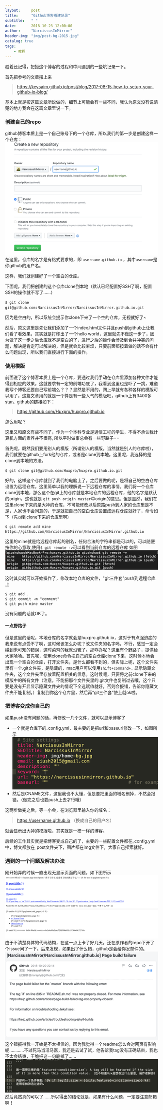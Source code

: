```yaml
---
layout:     post
title:      "Github博客搭建记录"
subtitle:   " "
date:       2018-10-23 12:00:00
author:     "NarcissusInMirror"
header-img: "img/post-bg-2015.jpg"
catalog: true
tags:
    - 教程
---
```


趁着还记得，把搭这个博客的过程和中间遇到的一些坑记录一下。

首先把参考的文章摆上来
> https://keysaim.github.io/post/blog/2017-08-15-how-to-setup-your-github-io-blog/


基本上就是按这篇文章所说做的，细节上可能会有一些不同，我认为原文没有说清楚的地方我会在这篇文章里说一下。

### 创建自己的repo
github博客本质上是一个自己账号下的一个仓库，所以我们的第一步是创建这样一个仓库：
![](/img/in-post/post-181023-1.png)
在这里，仓库的名字是有格式要求的，即 `username.github.io` ，其中`username`是你github的用户名。

这样，我们就创建好了一个空白的仓库。

下面呢，我们把创建的这个仓库clone到本地（默认已经配置好SSH了啊，配置SSH的操作就不写了……）

`$ git clone git@github.com:NarcissusInMirror/NarcissusInMirror.github.io.git`

因为是空白的，所以系统会提示你clone下来了一个空的仓库，无视就好了~

然后，原文这里是先让我们添加了一个index.html文件并且push到github上让我们看了看效果，其实就是打印出了一个hello world，这里就先不做这一步了，因为做了这一步之后仓库就不是空白的了，进行之后的操作会涉及到合并冲突的问题，解决是肯定可以解决的，但是就会比较麻烦，只要前面都按着做的话不会有什么问题出现，所以我们直接进行下面的操作。

### 使用模版

前面说了这个博客本质上是一个仓库，要通过我们手动在仓库里添加各种文件才能得到相应的效果，这就要求有一定的前端功底了，我看到这里也是吓了一跳，难道我写个博客还要自己写前端么？？？显然是不用的，网上早就有各种各样的模版可以用了，这篇文章用的就是一个算是有一些人气的模版吧，github上有3400多star。github的链接如下：

> https://github.com/Huxpro/huxpro.github.io

怎么用呢？

这里又和原文有些不同了，作为一个本科专业是通信工程的学生，不得不承认我计算机方面的素养并不很高, 所以平时做事总会有一些野路子==

首先呢，既然我们要用别人的模版（所谓别人的模版，当然就是别人的仓库啦），我们就要在github上fork他的仓库，或者是clone到本地。这里呢，我选择的是clone到本地的方法。

`$ git clone git@github.com:Huxpro/huxpro.github.io.git`

好的，这样这个仓库就到了我们的电脑上了。之后要做的呢，是将自己的空白仓库设置为远程仓库，这里简单以我的理解说一下远程仓库的事情。我们将一个仓库clone到本地，那么这个在git上的仓库就是本地仓库的远程仓库，他的名字是默认的origin，这也就是 `git push origin master`中origin的意思。但是显然，我们在这里clone下来的是大神的仓库，不可能修改以后原路push到人家的仓库里是不是，人家也不会同意的，于是就把自己的空白仓库设置成远程仓库就好了，命令如下（先`cd`到clone下来的仓库里啊）
```
$ git remote add mine https://github.com/NarcissusInMirror/NarcissusInMirror.github.io
```


这里的mine就是给远程仓库起的别名，任何合法的字符串都是可以的，可以随便按你的心意取,使用`$ git remote -v`可以看到当前仓库的远程仓库 如图
![](/img/in-post/post-181023-3.png)

这时其实就可以开始操作了，修改本地仓库的文件，"git三件套"push到远程仓库上
```
$ git add . 
$ git commit -m "comment" 
$ git push mine master
```
没有问题的话就OK了。

#### 一点野路子
但是这里的话呢，本地仓库的名字就会是huxpro.github.io，这对于有点强迫症的我来说有点受不了啊，这时候该怎么办呢？改文件夹的名字吗，不行，感觉一定会碰到未可知的错误，这时菜鸡的我就没辙了。那咋办呢？这里有个野路子，提供给大家哈哈。首先呢，使用clone命令把自己的空白仓库clone下来，这时候本地会出现一个空白的仓库，打开文件夹，是什么都看不到的，但实际上呢，这个文件夹里有一个.git文件夹，是隐藏的，mac用户可以使用`shift+command+.` 显示隐藏文件夹，这个文件夹里存放着配置相关的信息。这时候呢，只要将之前clone下来的模版中的所有文件（注意，不能把那个文件夹里的.git文件也复制过去哦，这个只要是没有开启显示隐藏文件夹的情况下全选赋值就好，否则会报错，告诉你隐藏文件夹不能复制。）复制到你这个仓库里，然后再“git三件套”使上就ok啦。

### 把博客变成你自己的
如果push没有问题的话，再修改一几个文件，就可以显示博客了
 * 一个就是仓库下的_config.yml，最主要的是把url和baseurl修改一下，如图所示
![](/img/in-post/post-181023-2.png)
 * 然后是CNAME文件，这里我也不太懂，但是要把里面的域名删掉，不然会报错。（做完之后也要push上去才行哦）


这两步做完之后，等一小会，在浏览器里输入你的域名：
> https://username.github.io （换成自己的用户名）

就会显示出大神的模版啦，其实就是一模一样的博客。

后续的工作其实就是把博客变成自己的了，主要的一些配置文件都在_config.yml中，博文都放在_post文件夹下，图片都在img文件下，大家自己探索就好。

### 遇到的一个问题及解决办法
刚开始弄的时候一直出现无显示页面的问题，如下图所示
![](/img/in-post/post-181023-5.png)
由于不清楚具体的代码结构，在这一点上卡了好几天，还在原作者的repo下开了个issue问了一下。后来发现，如果出了什么错，github是会给你发邮件的。
![](/img/in-post/post-181023-6.png)
这个错报得我一开始是不太相信的，因为我觉得一个readme怎么会对网页有影响呢…………不过死马当活马医，我还是去试了试，他告诉我tag没有正确结束，我也不太会结束，干脆把这一句删掉了……
![](/img/in-post/post-181023-4.png)
然后竟然真的可以了……所以得出的结论就是，如果有什么问题，一定要注意邮箱啊！





